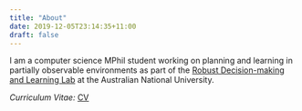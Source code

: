 ```yaml
---
title: "About"
date: 2019-12-05T23:14:35+11:00
draft: false
---
```


I am a computer science MPhil student working on planning and learning in
partially observable environments as part of the [Robust Decision-making and Learning Lab](http://rdl.cecs.anu.edu.au/) at the Australian National University.

*Curriculum Vitae:* [CV](/files/CV.pdf)
